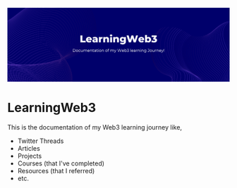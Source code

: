 ![LearningWeb3](LearningWeb3.png)

# LearningWeb3
This is the documentation of my Web3 learning journey like, 

- Twitter Threads
- Articles
- Projects
- Courses (that I've completed)
- Resources (that I referred)
- etc.
